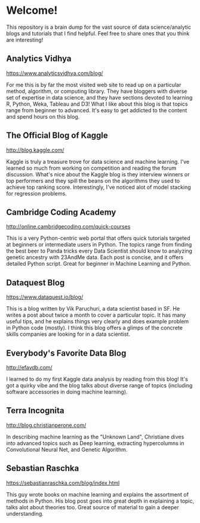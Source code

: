 # Welcome!

<p> This repository is a brain dump for the vast source of data science/analytic blogs and tutorials that I find helpful. Feel free to share ones that you think are interesting!

## Analytics Vidhya 
https://www.analyticsvidhya.com/blog/
<p>For me this is by far the most visited web site to read up on a particular method, algorithm, or computing library. They have bloggers with diverse set of expertise in data science, and they have sections devoted to learning R, Python, Weka, Tableau and D3! What I like about this blog is that topics range from beginner to advanced. It's easy to get addicted to the content and spend hours on this blog. </p>

## The Official Blog of Kaggle
http://blog.kaggle.com/
<p>Kaggle is truly a treasure trove for data science and machine learning. I've learned so much from working on competition and reading the forum discussion. What's nice about the Kaggle blog is they interview winners or top performers and they spill the beans on the algorithms they used to achieve top ranking score. Interestingly, I've noticed alot of model stacking for regression problems. </p>

## Cambridge Coding Academy
http://online.cambridgecoding.com/quick-courses
<p>This is a very Python-centric web portal that offers quick tutorials targeted at beginners or intermediate users in Python. The topics range from finding the best beer to Panda tricks every Data Scientist should know to analyzing genetic ancestry with 23AndMe data. Each post is concise, and it offers detailed Python script. Great for beginner in Machine Learning and Python. </p>

## Dataquest Blog
https://www.dataquest.io/blog/
<p>This is a blog written by Vik Paruchuri, a data scientist based in SF. He writes a post about twice a month to cover a particular topic. It has many useful tips, and he explains things very clearly and does example problem in Python code (mostly). I think this blog offers a glimps of the concrete skills companies are looking for in a data scientist.</p>

## Everybody's Favorite Data Blog
http://efavdb.com/
<p>I learned to do my first Kaggle data analysis by reading from this blog! It's got a quirky vibe and the blog talks about diverse range of topics (including software accessories in doing machine learning).

## Terra Incognita
http://blog.christianperone.com/
<p>In describing machine learning as the "Unknown Land", Christiane dives into advanced topics such as Deep learning, extracting hypercolumns in Convolutional Neural Net, and Genetic Algorithm.</p>

## Sebastian Raschka
https://sebastianraschka.com/blog/index.html
<p> This guy wrote books on machine learning and explains the assortment of methods in Python. His blog post goes into great depth in explaining a topic, talks alot about theories too. Great source of material to gain a deeper understanding. </p>
